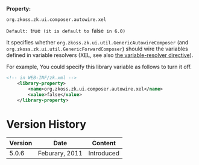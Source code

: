 **Property:**

`org.zkoss.zk.ui.composer.autowire.xel`

`Default: `true` (it is default to `false` in 6.0)`

It specifies whether
`org.zkoss.zk.ui.util.GenericAutowireComposer` (and
`org.zkoss.zk.ui.util.GenericForwardComposer`) should
wire the variables defined in variable resolvers (XEL, see also [the variable-resolver directive](ZUML_Reference/ZUML/Processing_Instructions/variable-resolver)).

For example, You could specify this library variable as follows to turn
it off.

```xml
<!-- in WEB-INF/zk.xml -->
    <library-property>
        <name>org.zkoss.zk.ui.composer.autowire.xel</name>
        <value>false</value>
    </library-property>
```

# Version History

| Version | Date           | Content    |
|---------|----------------|------------|
| 5.0.6   | Feburary, 2011 | Introduced |
